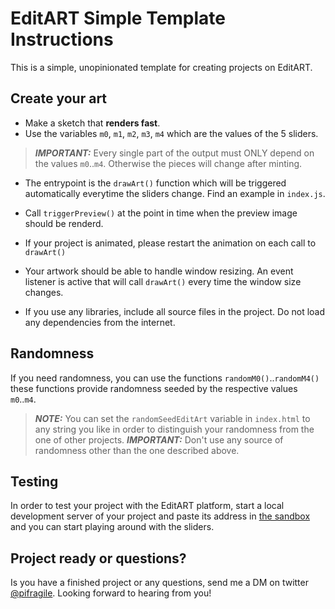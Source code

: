 # EditART Simple Template Instructions

This is a simple, unopinionated template for creating projects on EditART.

## Create your art
- Make a sketch that **renders fast**.  
- Use the variables `m0`, `m1`, `m2`, `m3`, `m4` which are the values of the 5 sliders.
> **_IMPORTANT:_** Every single part of the output must ONLY depend on the values `m0`..`m4`. Otherwise the pieces will change after minting.
- The entrypoint is the `drawArt()` function which will be triggered automatically everytime the sliders change. Find an example in `index.js`.
- Call `triggerPreview()` at the point in time when the preview image should be renderd.

- If your project is animated, please restart the animation on each call to `drawArt()`
- Your artwork should be able to handle window resizing. An event listener is active that will call `drawArt()` every time the window size changes.
- If you use any libraries, include all source files in the project. Do not load any dependencies from the internet.


## Randomness

If you need randomness, you can use the functions `randomM0()`..`randomM4()`
these functions provide randomness seeded by the respective values `m0`..`m4`.  
> **_NOTE:_** You can set the `randomSeedEditArt` variable in `index.html` to any string you like in order to distinguish your randomness from the one of other projects.
> **_IMPORTANT:_** Don't use any source of randomness other than the one described above.

## Testing
In order to test your project with the EditART platform, start a local development server of your project and paste its address in [the sandbox](https://www.editart.xyz/sandbox) and you can start playing around with the sliders.


## Project ready or questions?
Is you have a finished project or any questions, send me a DM on twitter [@pifragile](https://twitter.com/pifragile). Looking forward to hearing from you!
